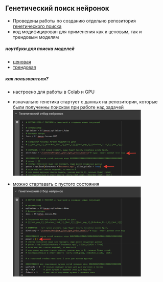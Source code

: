 ## Генетический поиск нейронок
- Проведены работы по созданию отдельно репозитория [генетического поиска](https://github.com/Mike030668/Genetic_generation_net)
- код модифицирован для применения как к ценовым, так и трендовым моделям

##### ноутбуки для поиска моделей
- [ценовая](https://github.com/Mike030668/Project_glass/blob/master/notebooks_gen/gen_price_net_seach.ipynb)
- [трендовая](https://github.com/Mike030668/Project_glass/blob/master/notebooks_gen/train_gen_trend_model.ipynb)

##### как пользоваться?
- настроено для работы в Colab и GPU
- изначально генетика стартует с данных на репозитории, которые были полученны поиском при работе над задачей
  <img src="images/gen_seach_1.png" alt="png"  width="400"/>
  
- можно стартавать с пустого состояния
  <img src="images/gen_seach_2.png" alt="png"  width="400"/>
  
